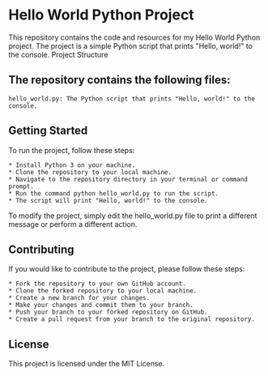# Hello World Python Project

This repository contains the code and resources for my Hello World Python project. The project is a simple Python script that prints "Hello, world!" to the console.
Project Structure

## The repository contains the following files:

    hello_world.py: The Python script that prints "Hello, world!" to the console.

## Getting Started

To run the project, follow these steps:

    * Install Python 3 on your machine.
    * Clone the repository to your local machine.
    * Navigate to the repository directory in your terminal or command prompt.
    * Run the command python hello_world.py to run the script.
    * The script will print "Hello, world!" to the console.

To modify the project, simply edit the hello_world.py file to print a different message or perform a different action.
## Contributing

If you would like to contribute to the project, please follow these steps:

    * Fork the repository to your own GitHub account.
    * Clone the forked repository to your local machine.
    * Create a new branch for your changes.
    * Make your changes and commit them to your branch.
    * Push your branch to your forked repository on GitHub.
    * Create a pull request from your branch to the original repository.

## License

This project is licensed under the MIT License.
